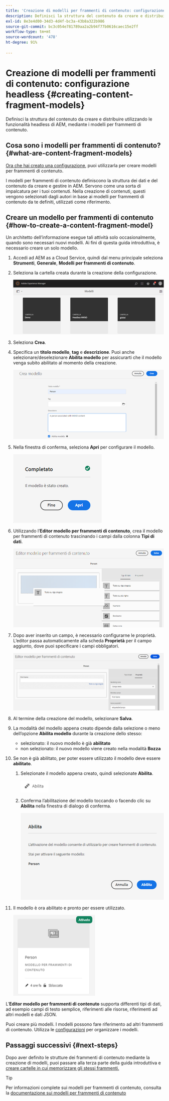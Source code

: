 ```yaml
---
title: 'Creazione di modelli per frammenti di contenuto: configurazione headless'
description: Definisci la struttura del contenuto da creare e distribuire utilizzando le funzionalità headless di AEM, mediante i modelli per frammenti di contenuto.
exl-id: 8e3e4d00-34d3-4d4f-bc3a-43b8a322b986
source-git-commit: bc3c054e781789aa2a2b94f77b0616caec15e2ff
workflow-type: tm+mt
source-wordcount: '478'
ht-degree: 91%

---
```


# Creazione di modelli per frammenti di contenuto: configurazione headless {#creating-content-fragment-models}

Definisci la struttura del contenuto da creare e distribuire utilizzando le funzionalità headless di AEM, mediante i modelli per frammenti di contenuto.

## Cosa sono i modelli per frammenti di contenuto? {#what-are-content-fragment-models}

[Ora che hai creato una configurazione,](create-configuration.md) puoi utilizzarla per creare modelli per frammenti di contenuto.

I modelli per frammenti di contenuto definiscono la struttura dei dati e del contenuto da creare e gestire in AEM. Servono come una sorta di impalcatura per i tuoi contenuti. Nella creazione di contenuti, questi vengono selezionati dagli autori in base ai modelli per frammenti di contenuto da te definiti, utilizzati come riferimento.

## Creare un modello per frammenti di contenuto {#how-to-create-a-content-fragment-model}

Un architetto dell’informazione esegue tali attività solo occasionalmente, quando sono necessari nuovi modelli. Ai fini di questa guida introduttiva, è necessario creare un solo modello.

1. Accedi ad AEM as a Cloud Service, quindi dal menu principale seleziona **Strumenti**, **Generale**, **Modelli per frammenti di contenuto**.
1. Seleziona la cartella creata durante la creazione della configurazione.

   ![Cartella dei modelli](../assets/models-folder.png)
1. Seleziona **Crea**.
1. Specifica un **titolo modello**, **tag** e **descrizione**. Puoi anche selezionare/deselezionare **Abilita modello** per assicurarti che il modello venga subito abilitato al momento della creazione.

   ![Creare un modello](../assets/models-create.png)
1. Nella finestra di conferma, seleziona **Apri** per configurare il modello.

   ![Finestra di conferma](../assets/models-confirmation.png)
1. Utilizzando l’**Editor modello per frammenti di contenuto**, crea il modello per frammenti di contenuto trascinando i campi dalla colonna **Tipi di dati**.

   ![Trascinare i campi](../assets/models-drag-and-drop.png)

1. Dopo aver inserito un campo, è necessario configurarne le proprietà. L’editor passa automaticamente alla scheda **Proprietà** per il campo aggiunto, dove puoi specificare i campi obbligatori.

   ![Configurare proprietà](../assets/models-configure-properties.png)

1. Al termine della creazione del modello, selezionare **Salva**.

1. La modalità del modello appena creato dipende dalla selezione o meno dell’opzione **Abilita modello** durante la creazione dello stesso:
   * selezionato: il nuovo modello è già **abilitato**
   * non selezionato: il nuovo modello viene creato nella modalità **Bozza**

1. Se non è già abilitato, per poter essere utilizzato il modello deve essere **abilitato**.
   1. Selezionate il modello appena creato, quindi selezionate **Abilita**.

      ![Abilitazione del modello](../assets/models-enable.png)
   1. Conferma l’abilitazione del modello toccando o facendo clic su **Abilita** nella finestra di dialogo di conferma.

      ![Abilitazione della finestra di dialogo di conferma](../assets/models-enabling.png)
1. Il modello è ora abilitato e pronto per essere utilizzato.

   ![Modello abilitato](../assets/models-enabled.png)

L’**Editor modello per frammenti di contenuto** supporta differenti tipi di dati, ad esempio campi di testo semplice, riferimenti alle risorse, riferimenti ad altri modelli e dati JSON.

Puoi creare più modelli. I modelli possono fare riferimento ad altri frammenti di contenuto. Utilizza le [configurazioni](create-configuration.md) per organizzare i modelli.

## Passaggi successivi {#next-steps}

Dopo aver definito le strutture dei frammenti di contenuto mediante la creazione di modelli, puoi passare alla terza parte della guida introduttiva e [creare cartelle in cui memorizzare gli stessi frammenti.](create-assets-folder.md)

>[!TIP]
>
>Per informazioni complete sui modelli per frammenti di contenuto, consulta la [documentazione sui modelli per frammenti di contenuto](/help/sites-cloud/administering/content-fragments/content-fragment-models.md)
